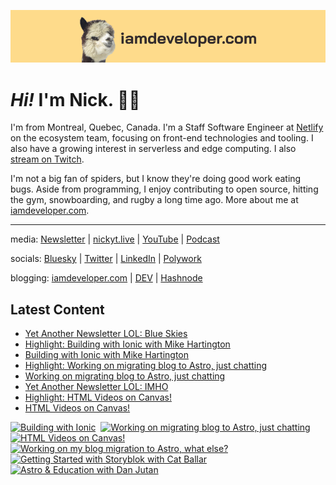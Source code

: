 <a href="https://iamdeveloper.com" title="My website"><img src="github-banner.png" alt="An alpaca grinning with the words livecoding.ca beside them" /></a>

# <em>Hi!</em> I'm Nick. 👋🏻

I'm from Montreal, Quebec, Canada. I'm a Staff Software Engineer at [Netlify](https://netlify.com/) on the ecosystem team, focusing on front-end technologies and tooling. I also have a growing interest in serverless and edge computing. I also [stream on Twitch](https://iamdeveloper.live/).

I'm not a big fan of spiders, but I know they're doing good work eating bugs. Aside from programming, I enjoy contributing to open source, hitting the gym, snowboarding, and rugby a long time ago. More about me at [iamdeveloper.com](https://iamdeveloper.com).


----


media: [Newsletter]([https://newsletter.iamdeveloper.com](https://www.iamdeveloper.com/pages/newsletter/)) | [nickyt.live](https://nickyt.live) | [YouTube]([https://youtube.iamdeveloper.com](https://www.youtube.com/channel/UCBLlEq0co24VFJIMEHNcPOQ)) | [Podcast](https://pod.iamdeveloper.com)

socials: [Bluesky](https://staging.bsky.app/profile/nickyt.online) | [Twitter](https://twitter.com/nickytonline) | [LinkedIn](https://www.linkedin.com/in/nickytonline) | [Polywork](https://timeline.iamdeveloper.com)

blogging: [iamdeveloper.com](https://iamdeveloper.com) | [DEV](https://dev.to/nickytonline) | [Hashnode](https://hashnode.iamdeveloper.com)

## Latest Content

<!-- BLOG-POST-LIST:START -->
- [Yet Another Newsletter LOL: Blue Skies](https://buttondown.email/nickytonline/archive/yet-another-newsletter-lol-blue-skies/)
- [Highlight: Building with Ionic with Mike Hartington](https://www.twitch.tv/videos/1805183408)
- [Building with Ionic with Mike Hartington](https://www.twitch.tv/videos/1805053266)
- [Highlight: Working on migrating blog to Astro, just chatting](https://www.twitch.tv/videos/1804297404)
- [Working on migrating blog to Astro, just chatting](https://www.twitch.tv/videos/1804231079)
- [Yet Another Newsletter LOL: IMHO](https://buttondown.email/nickytonline/archive/yet-another-newsletter-lol-imho/)
- [Highlight: HTML Videos on Canvas!](https://www.twitch.tv/videos/1798275157)
- [HTML Videos on Canvas!](https://www.twitch.tv/videos/1798026157)
<!-- BLOG-POST-LIST:END -->

<!-- VIDEO-LIST:START --><div><a href="https://www.youtube.com/watch?v=-QngQ5qu1Yw" title="Building with Ionic"><img src="https://i2.ytimg.com/vi/-QngQ5qu1Yw/hqdefault.jpg" alt="Building with Ionic" width="360" height="270" /></a>&nbsp;&nbsp;<a href="https://www.youtube.com/watch?v=7W4K_khSRwc" title="Working on migrating blog to Astro, just chatting"><img src="https://i4.ytimg.com/vi/7W4K_khSRwc/hqdefault.jpg" alt="Working on migrating blog to Astro, just chatting" width="360" height="270" /></a>&nbsp;&nbsp;<a href="https://www.youtube.com/watch?v=O5QKQBN7dMc" title="HTML Videos on Canvas!"><img src="https://i4.ytimg.com/vi/O5QKQBN7dMc/hqdefault.jpg" alt="HTML Videos on Canvas!" width="360" height="270" /></a>&nbsp;&nbsp;<a href="https://www.youtube.com/watch?v=3s-soHp-C4M" title="Working on my blog migration to Astro, what else?"><img src="https://i4.ytimg.com/vi/3s-soHp-C4M/hqdefault.jpg" alt="Working on my blog migration to Astro, what else?" width="360" height="270" /></a>&nbsp;&nbsp;<a href="https://www.youtube.com/watch?v=uilLCAT333A" title="Getting Started with Storyblok with Cat Ballar"><img src="https://i2.ytimg.com/vi/uilLCAT333A/hqdefault.jpg" alt="Getting Started with Storyblok with Cat Ballar" width="360" height="270" /></a>&nbsp;&nbsp;<a href="https://www.youtube.com/watch?v=wOU_EQfsMcM" title="Astro & Education with Dan Jutan"><img src="https://i4.ytimg.com/vi/wOU_EQfsMcM/hqdefault.jpg" alt="Astro & Education with Dan Jutan" width="360" height="270" /></a>&nbsp;&nbsp;</div><!-- VIDEO-LIST:END -->
